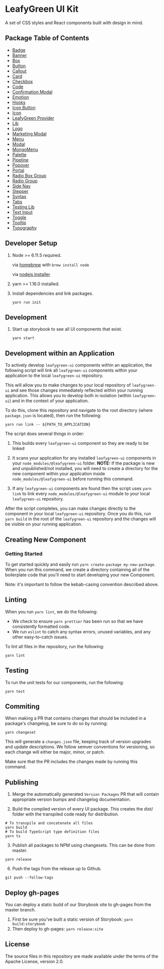 # LeafyGreen UI Kit

A set of CSS styles and React components built with design in mind.

## Package Table of Contents

- [Badge](https://github.com/mongodb/leafygreen-ui/tree/master/packages/badge)
- [Banner](https://github.com/mongodb/leafygreen-ui/tree/master/packages/banner)
- [Box](https://github.com/mongodb/leafygreen-ui/tree/master/packages/box)
- [Button](https://github.com/mongodb/leafygreen-ui/tree/master/packages/button)
- [Callout](https://github.com/mongodb/leafygreen-ui/tree/master/packages/callout)
- [Card](https://github.com/mongodb/leafygreen-ui/tree/master/packages/card)
- [Checkbox](https://github.com/mongodb/leafygreen-ui/tree/master/packages/checkbox)
- [Code](https://github.com/mongodb/leafygreen-ui/tree/master/packages/code)
- [Confirmation Modal](https://github.com/mongodb/leafygreen-ui/tree/master/packages/confirmation-modal)
- [Emotion](https://github.com/mongodb/leafygreen-ui/tree/master/packages/emotion)
- [Hooks](https://github.com/mongodb/leafygreen-ui/tree/master/packages/hooks)
- [Icon Button](https://github.com/mongodb/leafygreen-ui/tree/master/packages/icon-button)
- [Icon](https://github.com/mongodb/leafygreen-ui/tree/master/packages/icon)
- [LeafyGreen Provider](https://github.com/mongodb/leafygreen-ui/tree/master/packages/leafygreen-provider)
- [Lib](https://github.com/mongodb/leafygreen-ui/tree/master/packages/lib)
- [Logo](https://github.com/mongodb/leafygreen-ui/tree/master/packages/logo)
- [Marketing Modal](https://github.com/mongodb/leafygreen-ui/tree/master/packages/marketing-modal)
- [Menu](https://github.com/mongodb/leafygreen-ui/tree/master/packages/menu)
- [Modal](https://github.com/mongodb/leafygreen-ui/tree/master/packages/modal)
- [MongoMenu](https://github.com/mongodb/leafygreen-ui/tree/master/packages/mongo-menu)
- [Palette](https://github.com/mongodb/leafygreen-ui/tree/master/packages/palette)
- [Pipeline](https://github.com/mongodb/leafygreen-ui/tree/master/packages/pipeline)
- [Popover](https://github.com/mongodb/leafygreen-ui/tree/master/packages/popover)
- [Portal](https://github.com/mongodb/leafygreen-ui/tree/master/packages/portal)
- [Radio Box Group](https://github.com/mongodb/leafygreen-ui/tree/master/packages/radio-box-group)
- [Radio Group](https://github.com/mongodb/leafygreen-ui/tree/master/packages/radio-group)
- [Side Nav](https://github.com/mongodb/leafygreen-ui/tree/master/packages/side-nav)
- [Stepper](https://github.com/mongodb/leafygreen-ui/tree/master/packages/stepper)
- [Syntax](https://github.com/mongodb/leafygreen-ui/tree/master/packages/syntax)
- [Tabs](https://github.com/mongodb/leafygreen-ui/tree/master/packages/tabs)
- [Testing Lib](https://github.com/mongodb/leafygreen-ui/tree/master/packages/testing-lib)
- [Text Input](https://github.com/mongodb/leafygreen-ui/tree/master/packages/text-input)
- [Toggle](https://github.com/mongodb/leafygreen-ui/tree/master/packages/toggle)
- [Tooltip](https://github.com/mongodb/leafygreen-ui/tree/master/packages/tooltip)
- [Typography](https://github.com/mongodb/leafygreen-ui/tree/master/packages/typography)

## Developer Setup

1. Node >= 6.11.5 required.

   via [homebrew](https://brew.sh/) with `brew install node`

   via [nodejs installer](https://nodejs.org/en/)

2. yarn >= 1.16.0 installed.

3. Install dependencies and link packages.

   `yarn run init`

## Development

1. Start up storybook to see all UI components that exist.

   `yarn start`

## Development within an Application

To actively develop `leafygreen-ui` components within an application, the following script will link all `leafygreen-ui` components within your application to the local `leafygreen-ui` repository.

This will allow you to make changes to your local repository of `leafygreen-ui` and see those changes immediately reflected within your running application. This allows you to develop both in isolation (within `leafygreen-ui`) and in the context of your application.

To do this, clone this repository and navigate to the root directory (where `package.json` is located), then run the following:

```
yarn run link -- ${PATH_TO_APPLICATION}
```

The script does several things in order:

1. This builds every `leafygreen-ui` component so they are ready to be linked

2. It scans your application for any installed `leafygreen-ui` components in your `node_modules/@leafygreen-ui` folder.
   **NOTE:** If the package is new and unpublished/not installed, you will need to create a directory for the new component within your application inside `node_modules/@leafygreen-ui` before running this command.

3. If any `leafygreen-ui` components are found then the script uses `yarn link` to link every `node_modules/@leafygreen-ui` module to your local `leafygreen-ui` repository.

After the script completes, you can make changes directly to the component in your local `leafygreen-ui` repository. Once you do this, run `yarn build` in the root of the `leafygreen-ui` repository and the changes will be visible on your running application.

## Creating New Component

### Getting Started

To get started quickly and easily run `yarn create-package my-new-package`. When you run this command, we create a directory containing all of the boilerplate code that you'll need to start developing your new Component.

Note: it's important to follow the kebab-casing convention described above.

## Linting

When you run `yarn lint`, we do the following:

- We check to ensure `yarn prettier` has been run so that we have consistently formatted code.
- We run `eslint` to catch any syntax errors, unused variables, and any other easy-to-catch issues.

To lint all files in the repository, run the following:

```
yarn lint
```

## Testing

To run the unit tests for our components, run the following:

```
yarn test
```

## Commiting

When making a PR that contains changes that should be included in a package's changelog, be sure to do so by running:

```
yarn changeset
```

This will generate a `changes.json` file, keeping track of version upgrades and update descriptions. We follow semver conventions for versioning, so each change will either be major, minor, or patch.

Make sure that the PR includes the changes made by running this command.

## Publishing

1. Merge the automatically generated `Version Packages` PR that will contain appropriate version bumps and changelog documentation.

2. Build the compiled version of every UI package. This creates the dist/ folder with the transpiled code ready for distribution.

```
# To transpile and concatenate all files
yarn build
# To build TypeScript type definition files
yarn ts
```

3. Publish all packages to NPM using changesets. This can be done from master.

```
yarn release
```

6. Push the tags from the release up to Github.

```
git push --follow-tags
```

## Deploy gh-pages

You can deploy a static build of our Storybook site to gh-pages from the master branch.

1. First be sure you've built a static version of Storybook: `yarn build:storybook`
2. Then deploy to gh-pages: `yarn release:site`

## License

The source files in this repository are made available under the terms of the Apache License, version 2.0.
